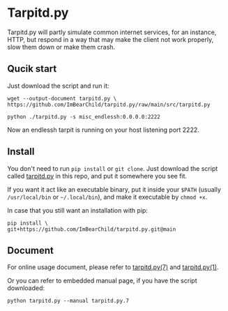 # Tarpitd.py

Tarpitd.py will partly simulate common internet services,
for an instance, HTTP, but respond in a way that may make the 
client not work properly, slow them down or make them crash.

## Qucik start

Just download the script and run it:

```
wget --output-document tarpitd.py \
https://github.com/ImBearChild/tarpitd.py/raw/main/src/tarpitd.py

python ./tarpitd.py -s misc_endlessh:0.0.0.0:2222
```

Now an endlessh tarpit is running on your host listening port 2222.

## Install

You don't need to run `pip install` or `git clone`. Just download the script called [tarpitd.py](https://github.com/ImBearChild/tarpitd.py/raw/main/src/tarpitd.py) in this repo, and put it somewhere you see fit. 

If you want it act like an executable binary, put it inside your `$PATH` (usually `/usr/local/bin` or `~/.local/bin`), and make it executable by `chmod +x`.

In case that you still want an installation with pip:

```
pip install \
git+https://github.com/ImBearChild/tarpitd.py.git@main
```

## Document

For online usage document, please refer to [tarpitd.py(7)](./docs/tarpitd.py.7.md) and [tarpitd.py(1)](./docs/tarpitd.py.1.md).

Or you can refer to embedded manual page, if you have the script downloaded:

```
python tarpitd.py --manual tarpitd.py.7
```